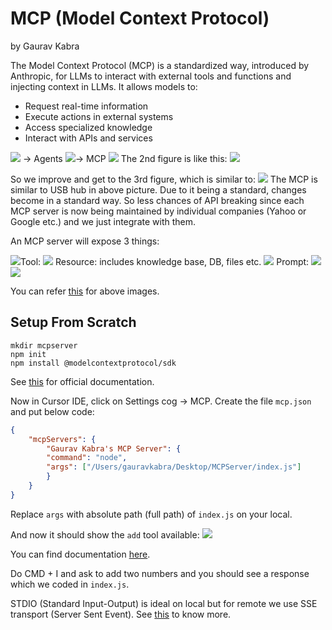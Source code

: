 # MCP (Model Context Protocol)
by Gaurav Kabra

The Model Context Protocol (MCP) is a standardized way, introduced by Anthropic, for LLMs to interact with external tools and functions and injecting context in LLMs. It allows models to:

* Request real-time information
* Execute actions in external systems
* Access specialized knowledge
* Interact with APIs and services

![](./assets/img1.png)
→ Agents 
![](./assets/img2.png)→ MCP
![](./assets/img3.png)
The 2nd figure is like this:
![](./assets/img4.png)

So we improve and get to the 3rd figure, which is similar to:
![](./assets/img5.png)
The MCP is similar to USB hub in above picture.
Due to it being a standard, changes become in a standard way. So less chances of API breaking since each MCP server is now being maintained by individual companies (Yahoo or Google etc.) and we just integrate with them.

An MCP server will expose 3 things:

![](./assets/img6.png)Tool:
![](./assets/img7.png)
Resource: includes knowledge base, DB, files etc.
![](./assets/img8.png)
Prompt:
![](./assets/img9.png)![](./assets/img10.png)

You can refer [this](https://github.com/modelcontextprotocol/python-sdk/blob/main/examples/clients/simple-chatbot/mcp_simple_chatbot/main.py) for above images.



## Setup From Scratch

```
mkdir mcpserver
npm init
npm install @modelcontextprotocol/sdk
```

See [this](https://github.com/modelcontextprotocol/typescript-sdk) for official documentation.

Now in Cursor IDE, click on Settings cog -> MCP. Create the file `mcp.json` and put below code:

```json
{
    "mcpServers": {
        "Gaurav Kabra's MCP Server": {
        "command": "node",
        "args": ["/Users/gauravkabra/Desktop/MCPServer/index.js"]
        }
    }
}
```

Replace `args` with absolute path (full path) of `index.js` on your local.

And now it should show the `add` tool available:
![](./assets/mcpDemo.png)

You can find documentation [here](https://docs.cursor.com/context/model-context-protocol).

Do CMD + I and ask to add two numbers and you should see a response which we coded in `index.js`.

STDIO (Standard Input-Output) is ideal on local but for remote we use SSE transport (Server Sent Event). See [this](https://modelcontextprotocol.io/docs/concepts/transports) to know more.

